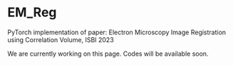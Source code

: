 # EM_Reg
PyTorch implementation of paper:
Electron Microscopy Image Registration using Correlation Volume, ISBI 2023

We are currently working on this page. Codes will be available soon.
